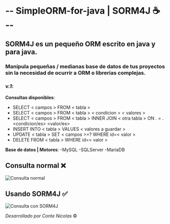 # -- SimpleORM-for-java | SORM4J :coffee: --

## SORM4J es un pequeño ORM escrito en java y para java.

### Manipula pequeñas / medianas base de datos de tus proyectos sin la necesidad de ocurrir a ORM o librerias complejas.


### *v.1*:

**Consultas disponibles**:

  - SELECT < campos > FROM < tabla > 
  - SELECT < campos > FROM < tabla > < condicion > < valores > 
  - SELECT < campos > FROM < tabla > INNER JOIN < otra tabla > ON <primera tabla>.<campo> = <otra tabla>.<campo> <condicion/es> <valor/es>
  - INSERT INTO < tabla > VALUES < valores a guardar >  
  - UPDATE < tabla > SET < campos >=? WHERE id=< valor >  
  - DELETE FROM < tabla > WHERE id=< valor > 

**Base de datos | Motores**:
  -MySQL
  -SQLServer
  -MariaDB

## Consulta normal :x:
![Consulta normal](https://drive.google.com/uc?export=view&id=14-bx5x_3-u37aYKafi7jG_ONGM5iNXQy)


## Usando SORM4J :white_check_mark:
![Consulta con SORM4J](https://drive.google.com/uc?export=view&id=1M4lvufU1rRKN9SwjA-GqVUxY3X10gS11)


*Desarrollado por Conte Nicolas* :copyright: 

